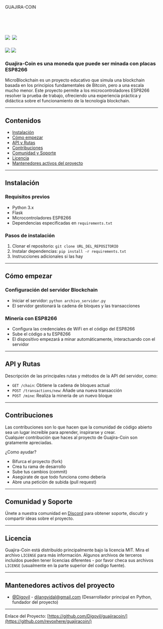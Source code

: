 <!--
*** Official Guajira Coin
*** digovil, 2023-Presente
-->

GUAJIRA-COIN

<h1>

  <br>
  <a href="https://github.com/Digovil/guajiracoin/blob/master/README.md">
    <img src="https://badgen.net/badge/icon/Español?icon=&label" /></a>
  <a href="https://github.com/Digovil/guajiracoin/blob/master/Resources/readme_translations/README_en.md">
    <img src="https://badgen.net/badge/icon/English?icon=&label" /></a>
  
</h1>
<a href="[https://t.me/GuajiraCoinBot](Billetera Guajira Bot)">
  <img src="https://badgen.net/badge/icon/Billetera?icon=bitcoin&label" /></a>
<a href="https://github.com/Digovil/guajiracoin/releases/latest">
  <img src="https://img.shields.io/badge/release-latest-ff640a.svg?style=for-the-badge" /></a>
<br>

<h3>
  Guajira-Coin es una moneda que puede ser minada con placas ESP8266
</h3>


MicroBlockchain es un proyecto educativo que simula una blockchain basada en los principios fundamentales de Bitcoin, pero a una escala mucho menor. Este proyecto permite a los microcontroladores ESP8266 resolver la prueba de trabajo, ofreciendo una experiencia práctica y didáctica sobre el funcionamiento de la tecnología blockchain.

---

## Contenidos
- [Instalación](#instalación)
- [Cómo empezar](#cómo-empezar)
- [API y Rutas](#api-y-rutas)
- [Contribuciones](#contribuciones)
- [Comunidad y Soporte](#comunidad-y-soporte)
- [Licencia](#licencia)
- [Mantenedores activos del proyecto](#Mantenedores-activos-del-proyecto)

---

## Instalación

### Requisitos previos
- Python 3.x
- Flask
- Microcontroladores ESP8266
- Dependencias especificadas en `requirements.txt`

### Pasos de instalación
1. Clonar el repositorio: `git clone URL_DEL_REPOSITORIO`
2. Instalar dependencias: `pip install -r requirements.txt`
3. Instrucciones adicionales si las hay

---

## Cómo empezar

### Configuración del servidor Blockchain
- Iniciar el servidor: `python archivo_servidor.py`
- El servidor gestionará la cadena de bloques y las transacciones

### Minería con ESP8266
- Configura las credenciales de WiFi en el código del ESP8266
- Sube el código a tu ESP8266
- El dispositivo empezará a minar automáticamente, interactuando con el servidor

---

## API y Rutas

Descripción de las principales rutas y métodos de la API del servidor, como:
- `GET /chain`: Obtiene la cadena de bloques actual
- `POST /transactions/new`: Añade una nueva transacción
- `POST /mine`: Realiza la minería de un nuevo bloque

---

## Contribuciones

Las contribuciones son lo que hacen que la comunidad de código abierto sea un lugar increíble para aprender, inspirarse y crear.<br>
Cualquier contribución que haces al proyecto de Guajira-Coin son gratamente apreciadas.

¿Como ayudar?

*   Bifurca el proyecto (fork)
*   Crea tu rama de desarrollo
*   Sube tus cambios (commit)
*   Asegúrate de que todo funciona como debería
*   Abre una petición de subida (pull request)

---

## Comunidad y Soporte

Únete a nuestra comunidad en [Discord](https://discord.gg/yAW2ddkhuk) para obtener soporte, discutir y compartir ideas sobre el proyecto.

---

## Licencia

Guajira-Coin está distribuído principalmente bajo la licencia MIT. Mira el archivo `LICENSE` para más información.
Algunos archivos de terceros incluídos pueden tener licencias diferentes - por favor checa sus archivos `LICENSE` (usualmente en la parte superior del codigo fuente).

---

## Mantenedores activos del proyecto

*   [@Digovil](https://github.com/Digovil/) - dilangvidal@gmail.com (Desarrollador principal en Python, fundador del proyecto)

<hr>

Enlace del Proyecto: [https://github.com/Digovil/guajiracoin/](https://github.com/revoxhere/guajiracoin/)
